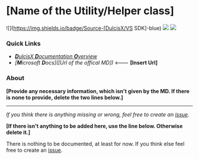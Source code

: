 # **[Name of the Utility/Helper class]**

![](https://img.shields.io/badge/Source-[DulcisX/VS SDK]-blue) ![](https://img.shields.io/badge/namespace-[namespace]-blue) ![](https://img.shields.io/badge/Type-[Enum/Class]-[seagreem/tomato])

### Quick Links

- *[**D**ulcisX **D**ocumentation **O**verview](https://github.com/TwentyFourMinutes/DulcisX/SDKDocumentation/)*
- *[**M**icrosoft **D**ocs]([Url of the offical MD])* <--- **[Insert Url]**

### About

**[Provide any necessary information, which isn't given by the MD. If there is none to provide, delete the two lines below.]**

---

*If you think there is anything missing or wrong, feel free to create an [issue](https://github.com/TwentyFourMinutes/DulcisX/issues).*



**[If there isn't anything to be added here, use the line below. Otherwise delete it.]**

There is nothing to be documented, at least for now. If you think else feel free to create an [issue](https://github.com/TwentyFourMinutes/DulcisX/issues).

